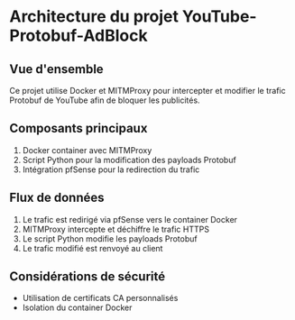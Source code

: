 # Architecture du projet YouTube-Protobuf-AdBlock

## Vue d'ensemble
Ce projet utilise Docker et MITMProxy pour intercepter et modifier le trafic Protobuf de YouTube afin de bloquer les publicités.

## Composants principaux
1. Docker container avec MITMProxy
2. Script Python pour la modification des payloads Protobuf
3. Intégration pfSense pour la redirection du trafic

## Flux de données
1. Le trafic est redirigé via pfSense vers le container Docker
2. MITMProxy intercepte et déchiffre le trafic HTTPS
3. Le script Python modifie les payloads Protobuf
4. Le trafic modifié est renvoyé au client

## Considérations de sécurité
- Utilisation de certificats CA personnalisés
- Isolation du container Docker
